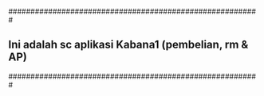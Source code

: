 #########################################################
## Ini adalah sc aplikasi Kabana1 (pembelian, rm & AP) ##
#########################################################